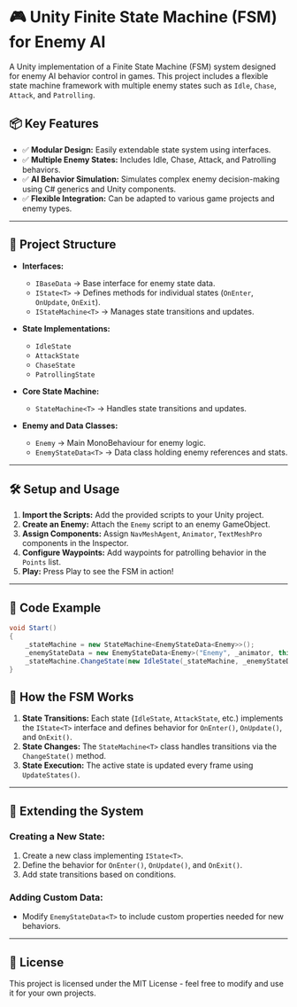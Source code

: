 # 🎮 Unity Finite State Machine (FSM) for Enemy AI

A Unity implementation of a Finite State Machine (FSM) system designed for enemy AI behavior control in games. This project includes a flexible state machine framework with multiple enemy states such as `Idle`, `Chase`, `Attack`, and `Patrolling`.

## 📦 Key Features

- ✅ **Modular Design:** Easily extendable state system using interfaces.
- ✅ **Multiple Enemy States:** Includes Idle, Chase, Attack, and Patrolling behaviors.
- ✅ **AI Behavior Simulation:** Simulates complex enemy decision-making using C# generics and Unity components.
- ✅ **Flexible Integration:** Can be adapted to various game projects and enemy types.

---

## 📖 Project Structure

- **Interfaces:**

  - `IBaseData` → Base interface for enemy state data.
  - `IState<T>` → Defines methods for individual states (`OnEnter`, `OnUpdate`, `OnExit`).
  - `IStateMachine<T>` → Manages state transitions and updates.

- **State Implementations:**

  - `IdleState`
  - `AttackState`
  - `ChaseState`
  - `PatrollingState`

- **Core State Machine:**

  - `StateMachine<T>` → Handles state transitions and updates.

- **Enemy and Data Classes:**
  - `Enemy` → Main MonoBehaviour for enemy logic.
  - `EnemyStateData<T>` → Data class holding enemy references and stats.

---

## 🛠️ Setup and Usage

1. **Import the Scripts:** Add the provided scripts to your Unity project.
2. **Create an Enemy:** Attach the `Enemy` script to an enemy GameObject.
3. **Assign Components:** Assign `NavMeshAgent`, `Animator`, `TextMeshPro` components in the Inspector.
4. **Configure Waypoints:** Add waypoints for patrolling behavior in the `Points` list.
5. **Play:** Press Play to see the FSM in action!

---

## 🚀 Code Example

```csharp
void Start()
{
    _stateMachine = new StateMachine<EnemyStateData<Enemy>>();
    _enemyStateData = new EnemyStateData<Enemy>("Enemy", _animator, this, _statusText, _navMeshAgent, _player);
    _stateMachine.ChangeState(new IdleState(_stateMachine, _enemyStateData));
}
```

## 📂 How the FSM Works

1. **State Transitions:** Each state (`IdleState`, `AttackState`, etc.) implements the `IState<T>` interface and defines behavior for `OnEnter()`, `OnUpdate()`, and `OnExit()`.
2. **State Changes:** The `StateMachine<T>` class handles transitions via the `ChangeState()` method.
3. **State Execution:** The active state is updated every frame using `UpdateStates()`.

---

## 🧩 Extending the System

### Creating a New State:

1. Create a new class implementing `IState<T>`.
2. Define the behavior for `OnEnter()`, `OnUpdate()`, and `OnExit()`.
3. Add state transitions based on conditions.

### Adding Custom Data:

- Modify `EnemyStateData<T>` to include custom properties needed for new behaviors.

---

## 📃 License

This project is licensed under the MIT License - feel free to modify and use it for your own projects.
